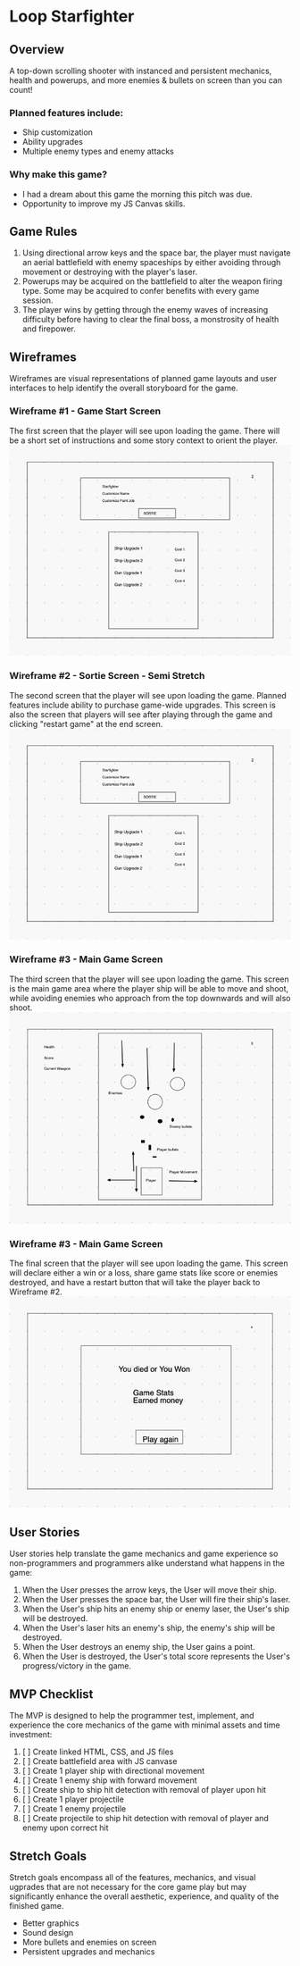 # Loop Starfighter

## Overview
A top-down scrolling shooter with instanced and persistent mechanics, health and powerups, and more enemies & bullets on screen than you can count!


### Planned features include:
* Ship customization
* Ability upgrades
* Multiple enemy types and enemy attacks


### Why make this game?
* I had a dream about this game the morning this pitch was due.
* Opportunity to improve my JS Canvas skills.


## Game Rules
1. Using directional arrow keys and the space bar, the player must navigate an aerial battlefield with enemy spaceships by either avoiding through movement or destroying with the player's laser.
2. Powerups may be acquired on the battlefield to alter the weapon firing type. Some may be acquired to confer benefits with every game session.
3. The player wins by getting through the enemy waves of increasing difficulty before having to clear the final boss, a monstrosity of health and firepower.


## Wireframes
Wireframes are visual representations of planned game layouts and user interfaces to help identify the overall storyboard for the game.

### Wireframe #1 - Game Start Screen
The first screen that the player will see upon loading the game. There will be a short set of instructions and some story context to orient the player.
<img src="https://github.com/graymok/sei-solo-project-1/blob/main/assets/alt-wireframe-2.png?raw=true">

### Wireframe #2 - Sortie Screen - Semi Stretch
The second screen that the player will see upon loading the game. Planned features include ability to purchase game-wide upgrades. This screen is also the screen that players will see after playing through the game and clicking "restart game" at the end screen.
<img src="https://github.com/graymok/sei-solo-project-1/blob/main/assets/alt-wireframe-2.png?raw=true">

### Wireframe #3 - Main Game Screen
The third screen that the player will see upon loading the game. This screen is the main game area where the player ship will be able to move and shoot, while avoiding enemies who approach from the top downwards and will also shoot.
<img src="https://github.com/graymok/sei-solo-project-1/blob/main/assets/alt-wireframe-3.png?raw=true">

### Wireframe #3 - Main Game Screen
The final screen that the player will see upon loading the game. This screen will declare either a win or a loss, share game stats like score or enemies destroyed, and have a restart button that will take the player back to Wireframe #2.
<img src="https://github.com/graymok/sei-solo-project-1/blob/main/assets/alt-wireframe-4.png?raw=true">


## User Stories
User stories help translate the game mechanics and game experience so non-programmers and programmers alike understand what happens in the game:

1. When the User presses the arrow keys, the User will move their ship.
2. When the User presses the space bar, the User will fire their ship's laser.
3. When the User's ship hits an enemy ship or enemy laser, the User's ship will be destroyed.
4. When the User's laser hits an enemy's ship, the enemy's ship will be destroyed.
5. When the User destroys an enemy ship, the User gains a point.
6. When the User is destroyed, the User's total score represents the User's progress/victory in the game.


## MVP Checklist
The MVP is designed to help the programmer test, implement, and experience the core mechanics of the game with minimal assets and time investment:

1. [ ] Create linked HTML, CSS, and JS files
2. [ ] Create battlefield area with JS canvase
3. [ ] Create 1 player ship with directional movement
4. [ ] Create 1 enemy ship with forward movement
5. [ ] Create ship to ship hit detection with removal of player upon hit
6. [ ] Create 1 player projectile
7. [ ] Create 1 enemy projectile
8. [ ] Create projectile to ship hit detection with removal of player and enemy upon correct hit


## Stretch Goals
Stretch goals encompass all of the features, mechanics, and visual ugprades that are not necessary for the core game play but may significantly enhance the overall aesthetic, experience, and quality of the finished game.

* Better graphics
* Sound design
* More bullets and enemies on screen
* Persistent upgrades and mechanics